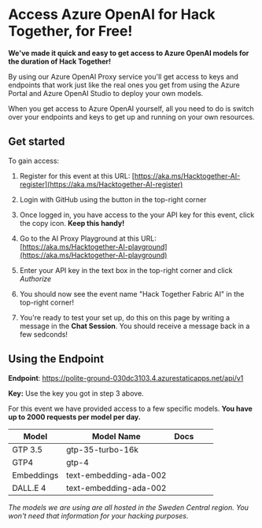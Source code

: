 # Access Azure OpenAI for Hack Together, for Free!

**We've made it quick and easy to get access to Azure OpenAI models for the duration of Hack Together!**

By using our Azure OpenAI Proxy service you'll get access to keys and endpoints that work just like the real ones you get from using the Azure Portal and Azure OpenAI Studio to deploy your own models. 

When you get access to Azure OpenAI yourself, all you need to do is switch over your endpoints and keys to get up and running on your own resources.

## Get started
To gain access:

1. Register for this event at this URL: [https://aka.ms/Hacktogether-AI-register](https://aka.ms/Hacktogether-AI-register) 

2. Login with GitHub using the button in the top-right corner

3. Once logged in, you have access to the your API key for this event, click the copy icon. **Keep this handy!**

4. Go to the AI Proxy Playground at this URL: [https://aka.ms/Hacktogether-AI-playground](https://aka.ms/Hacktogether-AI-playground)

5. Enter your API key in the text box in the top-right corner and click *Authorize*

6. You should now see the event name "Hack Together Fabric AI" in the top-right corner!

7. You're ready to test your set up, do this on this page by writing a message in the **Chat Session**. You should receive a message back in a few sedconds!

## Using the Endpoint 

**Endpoint**: https://polite-ground-030dc3103.4.azurestaticapps.net/api/v1

**Key:** Use the key you got in step 3 above.



For this event we have provided access to a few specific models. **You have up to 2000 requests per model per day.**

| Model  | Model Name  | Docs |   |   |
|---|---|---|---|---|
| GTP 3.5  |  gtp-35-turbo-16k |   |   |   |
| GTP4 |  gtp-4 |   |   |   |
| Embeddings |  text-embedding-ada-002 |   |   |   |
| DALL.E 4 |  text-embedding-ada-002 |   |   |   |

*The models we are using are all hosted in the Sweden Central region. You won't need that information for your hacking purposes.*